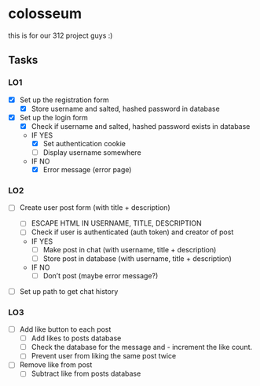 # colosseum
this is for our 312 project guys :)

## Tasks
### LO1
- [X] Set up the registration form
    - [X] Store username and salted, hashed password in database
- [X] Set up the login form
    - [X] Check if username and salted, hashed password exists in database
    - IF YES
        - [X] Set authentication cookie
        - [ ] Display username somewhere

    - IF NO
        - [X] Error message (error page)

### LO2
- [ ] Create user post form (with title + description)
    - [ ] ESCAPE HTML IN USERNAME, TITLE, DESCRIPTION
    - [ ] Check if user is authenticated (auth token) and creator of post
    - IF YES
        - [ ] Make post in chat (with username, title + description)
        - [ ] Store post in database (with username, title + description)
    - IF NO
        - [ ] Don’t post (maybe error message?)
- [ ] Set up path to get chat history


### LO3
- [ ] Add like button to each post
    - [ ] Add likes to posts database
    - [ ] Check the database for the message and - increment the like count. 
    - [ ] Prevent user from liking the same post twice
- [ ] Remove like from post
    - [ ] Subtract like from posts database